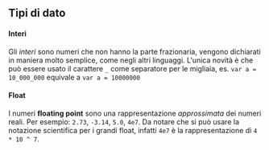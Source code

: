 ## Tipi di dato
#### Interi
Gli _interi_ sono numeri che non hanno la parte frazionaria, vengono dichiarati in maniera molto semplice, come negli altri linguaggi.
L'unica novità è che può essere usato il carattere `_` come separatore per le migliaia, es. `var a = 10_000_000` equivale a `var a = 10000000`

#### Float
I numeri __floating point__ sono una rappresentazione _approssimata_ dei numeri reali.
Per esempio: `2.73`, `-3.14`, `5.0`, `4e7`. Da notare che si può usare la notazione scientifica per i grandi float, infatti `4e7` è la rappresentazione di `4 * 10 ^ 7`.

